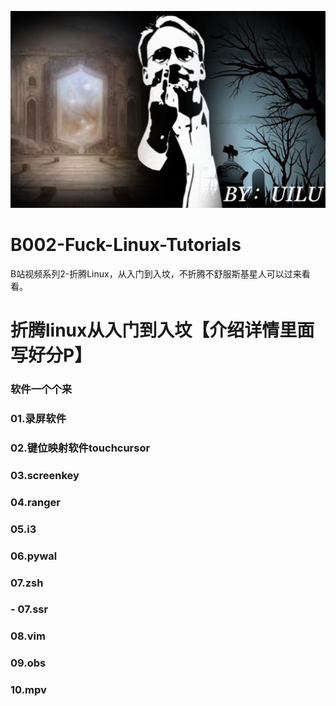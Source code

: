 ![](https://raw.githubusercontent.com/itgoyo/PicGoRes/master/img/gaitubao_fuck_linux.png)

# B002-Fuck-Linux-Tutorials
B站视频系列2-折腾Linux，从入门到入坟，不折腾不舒服斯基星人可以过来看看。

# 折腾linux从入门到入坟【介绍详情里面写好分P】

### 软件一个个来
### 01.录屏软件
### 02.键位映射软件touchcursor
### 03.screenkey
### 04.ranger
### 05.i3
### 06.pywal
### 07.zsh
### - 07.ssr
### 08.vim
### 09.obs
### 10.mpv

